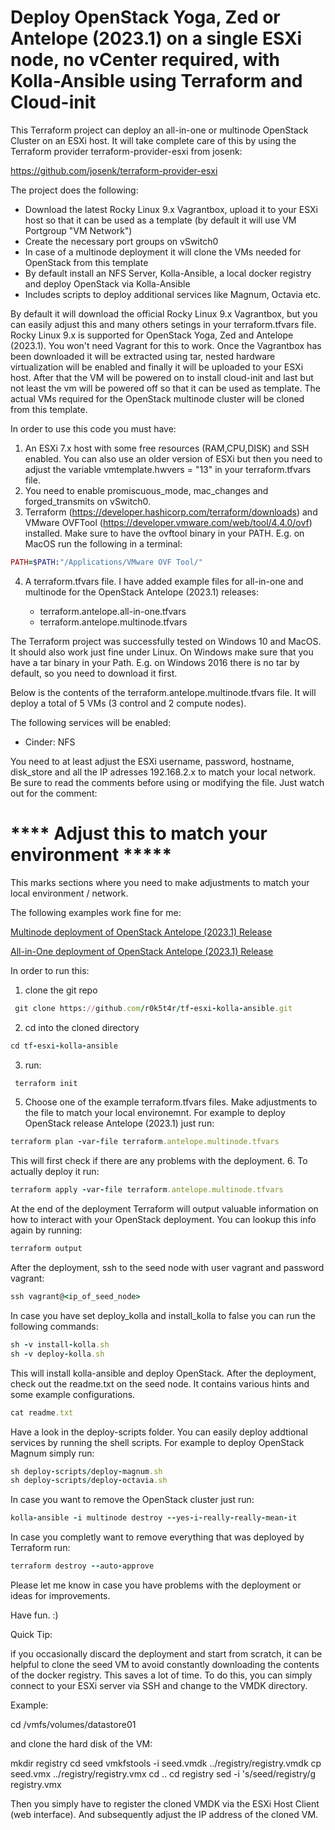 # Deploy OpenStack Yoga, Zed or Antelope (2023.1) on a single ESXi node, no vCenter required, with Kolla-Ansible using Terraform and Cloud-init

This Terraform project can deploy an all-in-one or multinode OpenStack Cluster on an ESXi host. It will take complete care of this by using the Terraform provider terraform-provider-esxi from josenk:

https://github.com/josenk/terraform-provider-esxi

The project does the following:

- Download the latest Rocky Linux 9.x Vagrantbox, upload it to your ESXi host so that it can be used as a template (by default it will use VM Portgroup "VM Network")
- Create the necessary port groups on vSwitch0
- In case of a multinode deployment it will clone the VMs needed for OpenStack from this template
- By default install an NFS Server, Kolla-Ansible, a local docker registry and deploy OpenStack via Kolla-Ansible
- Includes scripts to deploy additional services like Magnum, Octavia etc.

By default it will download the official Rocky Linux 9.x Vagrantbox, but you can easily adjust this and many others setings in your terraform.tfvars file. Rocky Linux 9.x is supported for OpenStack Yoga, Zed and Antelope (2023.1). You won't need Vagrant for this to work. Once the Vagrantbox has been downloaded it will be extracted using tar, nested hardware virtualization will be enabled and finally it will be uploaded to your ESXi host. After that the VM will be powered on to install cloud-init and last but not least the vm will be powered off so that it can be used as template. The actual VMs required for the OpenStack multinode cluster will be cloned from this template.

In order to use this code you must have:
1. An ESXi 7.x host with some free resources (RAM,CPU,DISK) and SSH enabled. You can also use an older version of ESXi but then you need to adjust the variable vmtemplate.hwvers = "13" in your terraform.tfvars file.
2. You need to enable promiscuous_mode, mac_changes and forged_transmits on vSwitch0.
3. Terraform (https://developer.hashicorp.com/terraform/downloads) and VMware OVFTool (https://developer.vmware.com/web/tool/4.4.0/ovf) installed. Make sure to have the ovftool binary in your PATH. E.g. on MacOS run the following in a terminal:
```ruby
PATH=$PATH:"/Applications/VMware OVF Tool/"
````
4. A terraform.tfvars file. I have added example files for all-in-one and multinode for the OpenStack Antelope (2023.1) releases:

   - terraform.antelope.all-in-one.tfvars
   - terraform.antelope.multinode.tfvars

The Terraform project was successfully tested on Windows 10 and MacOS. It should also work just fine under Linux. On Windows make sure that you have a tar binary in your Path. E.g. on Windows 2016 there is no tar by default, so you need to download it first.

Below is the contents of the terraform.antelope.multinode.tfvars file. It will deploy a total of 5 VMs (3 control and 2 compute nodes). 

The following services will be enabled:
  - Cinder: NFS

You need to at least adjust the ESXi username, password, hostname, disk_store and all the IP adresses 192.168.2.x to match your local network. Be sure to read the comments before using or modifying the file. Just watch out for the comment:

# **** Adjust this to match your environment *****

This marks sections where you need to make adjustments to match your local environment / network.

The following examples work fine for me:

[Multinode deployment of OpenStack Antelope (2023.1) Release](terraform.antelope.multinode.tfvars)

[All-in-One deployment of OpenStack Antelope (2023.1) Release](terraform.antelope.all-in-one.tfvars)

In order to run this:

1. clone the git repo
```ruby
 git clone https://github.com/r0k5t4r/tf-esxi-kolla-ansible.git
```
2. cd into the cloned directory
```ruby
cd tf-esxi-kolla-ansible
```
3. run:
```ruby
 terraform init
```
5. Choose one of the example terraform.tfvars files. Make adjustments to the file to match your local environemnt. For example to deploy OpenStack release Antelope (2023.1) just run: 
```ruby
terraform plan -var-file terraform.antelope.multinode.tfvars
```
This will first check if there are any problems with the deployment.
6. To actually deploy it run:
```ruby
terraform apply -var-file terraform.antelope.multinode.tfvars
```
At the end of the deployment Terraform will output valuable information on how to interact with your OpenStack deployment. You can lookup this info again by running:
```ruby
terraform output
```
After the deployment, ssh to the seed node with user vagrant and password vagrant:
```ruby
ssh vagrant@<ip_of_seed_node>
```

In case you have set deploy_kolla and install_kolla to false you can run the following commands:
```ruby
sh -v install-kolla.sh
sh -v deploy-kolla.sh
```

This will install kolla-ansible and deploy OpenStack. After the deployment, check out the readme.txt on the seed node. It contains various hints and some example configurations.
```ruby
cat readme.txt
```

Have a look in the deploy-scripts folder. You can easily deploy addtional services by running the shell scripts. For example to deploy OpenStack Magnum simply run:
```ruby
sh deploy-scripts/deploy-magnum.sh
sh deploy-scripts/deploy-octavia.sh
```

In case you want to remove the OpenStack cluster just run:
```ruby
kolla-ansible -i multinode destroy --yes-i-really-really-mean-it
```

In case you completly want to remove everything that was deployed by Terraform run:
```ruby
terraform destroy --auto-approve
``` 

Please let me know in case you have problems with the deployment or ideas for improvements.

Have fun. :)

Quick Tip:

if you occasionally discard the deployment and start from scratch, it can be helpful to clone the seed VM to avoid constantly downloading the contents of the docker registry. This saves a lot of time. To do this, you can simply connect to your ESXi server via SSH and change to the VMDK directory.

Example:

cd /vmfs/volumes/datastore01

and clone the hard disk of the VM:

mkdir registry
cd seed
vmkfstools -i seed.vmdk ../registry/registry.vmdk
cp seed.vmx ../registry/registry.vmx
cd ..
cd registry
sed -i 's/seed/registry/g registry.vmx

Then you simply have to register the cloned VMDK via the ESXi Host Client (web interface). And subsequently adjust the IP address of the cloned VM.